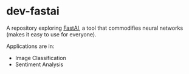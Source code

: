 # dev-fastai
A repository exploring [FastAI](https://www.fast.ai/), a tool that commodifies neural networks (makes it easy to use for everyone).

Applications are in:
- Image Classification
- Sentiment Analysis
